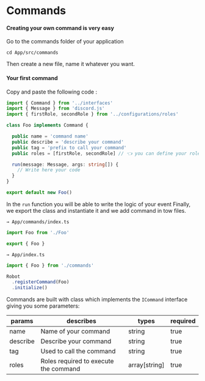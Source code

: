 # Commands

#### Creating your own command is very easy

Go to the commands folder of your application

```
cd App/src/commands
```

Then create a new file, name it whatever you want.

#### Your first command

Copy and paste the following code :

```ts
import { Command } from '../interfaces'
import { Message } from 'discord.js'
import { firstRole, secondRole } from '../configurations/roles'

class Foo implements Command {

  public name = 'command name'
  public describe = 'describe your command'
  public tag = 'prefix to call your command'
  public roles = [firstRole, secondRole] // 👈 you can define your roles directly via their ids

  run(message: Message, args: string[]) {
	// Write here your code
  }
}

export default new Foo()
```

In the `run` function you will be able to write the logic of your event
Finally, we export the class and instantiate it and we add command in tow files.

`→ App/commands/index.ts`

```ts
import Foo from './Foo'

export { Foo }
```

`→ App/index.ts`

```ts
import { Foo } from './commands'

Robot
  .registerCommand(Foo)
  .initialize()
```

Commands are built with class which implements the `ICommand` interface giving you some parameters:

| params   | describes                             | types         | required |
| -------- | ------------------------------------- | ------------- | -------- |
| name     | Name of your command                  | string        | true     |
| describe | Describe your command                 | string        | true     |
| tag      | Used to call the command              | string        | true     |
| roles    | Roles required to execute the command | array[string] | true    |
